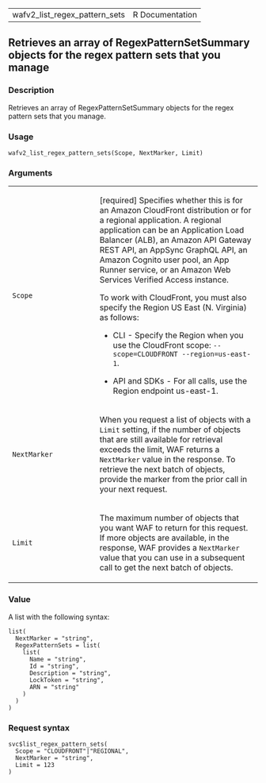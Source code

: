 <table style="width: 100%;">
<tbody>
<tr class="odd">
<td>wafv2_list_regex_pattern_sets</td>
<td style="text-align: right;">R Documentation</td>
</tr>
</tbody>
</table>

## Retrieves an array of RegexPatternSetSummary objects for the regex pattern sets that you manage

### Description

Retrieves an array of RegexPatternSetSummary objects for the regex
pattern sets that you manage.

### Usage

    wafv2_list_regex_pattern_sets(Scope, NextMarker, Limit)

### Arguments

<table>
<colgroup>
<col style="width: 35%" />
<col style="width: 65%" />
</colgroup>
<tbody>
<tr class="odd">
<td><code id="wafv2_list_regex_pattern_sets_:_Scope">Scope</code></td>
<td><p>[required] Specifies whether this is for an Amazon CloudFront
distribution or for a regional application. A regional application can
be an Application Load Balancer (ALB), an Amazon API Gateway REST API,
an AppSync GraphQL API, an Amazon Cognito user pool, an App Runner
service, or an Amazon Web Services Verified Access instance.</p>
<p>To work with CloudFront, you must also specify the Region US East (N.
Virginia) as follows:</p>
<ul>
<li><p>CLI - Specify the Region when you use the CloudFront scope:
<code>--scope=CLOUDFRONT --region=us-east-1</code>.</p></li>
<li><p>API and SDKs - For all calls, use the Region endpoint
us-east-1.</p></li>
</ul></td>
</tr>
<tr class="even">
<td><code
id="wafv2_list_regex_pattern_sets_:_NextMarker">NextMarker</code></td>
<td><p>When you request a list of objects with a <code>Limit</code>
setting, if the number of objects that are still available for retrieval
exceeds the limit, WAF returns a <code>NextMarker</code> value in the
response. To retrieve the next batch of objects, provide the marker from
the prior call in your next request.</p></td>
</tr>
<tr class="odd">
<td><code id="wafv2_list_regex_pattern_sets_:_Limit">Limit</code></td>
<td><p>The maximum number of objects that you want WAF to return for
this request. If more objects are available, in the response, WAF
provides a <code>NextMarker</code> value that you can use in a
subsequent call to get the next batch of objects.</p></td>
</tr>
</tbody>
</table>

### Value

A list with the following syntax:

    list(
      NextMarker = "string",
      RegexPatternSets = list(
        list(
          Name = "string",
          Id = "string",
          Description = "string",
          LockToken = "string",
          ARN = "string"
        )
      )
    )

### Request syntax

    svc$list_regex_pattern_sets(
      Scope = "CLOUDFRONT"|"REGIONAL",
      NextMarker = "string",
      Limit = 123
    )
